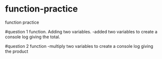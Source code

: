 # function-practice
function practice

#question 1 function. Adding two variables.
-added two variables to create a console log giving the total.


#question 2 function
-multiply two variables to create a console log giving the product
